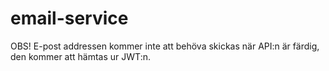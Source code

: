 # email-service


OBS! E-post addressen kommer inte att behöva skickas när API:n är färdig, den kommer att hämtas ur JWT:n.